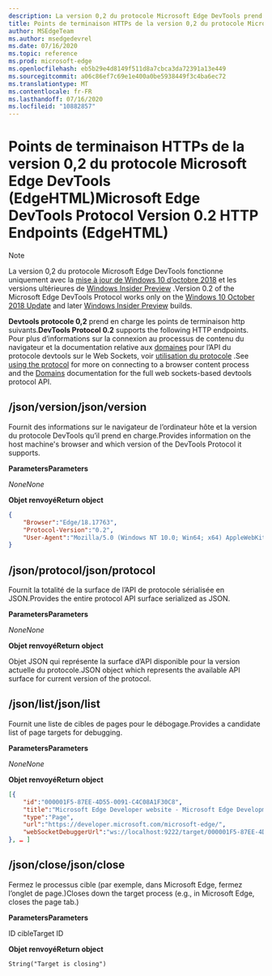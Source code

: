 ```yaml
---
description: La version 0,2 du protocole Microsoft Edge DevTools prend en charge les points de terminaison HTTP suivants.
title: Points de terminaison HTTPs de la version 0,2 du protocole Microsoft Edge DevTools (EdgeHTML)
author: MSEdgeTeam
ms.author: msedgedevrel
ms.date: 07/16/2020
ms.topic: reference
ms.prod: microsoft-edge
ms.openlocfilehash: eb5b29e4d8149f511d8a7cbca3da72391a13e449
ms.sourcegitcommit: a06c86ef7c69e1e400a0be5938449f3c4ba6ec72
ms.translationtype: MT
ms.contentlocale: fr-FR
ms.lasthandoff: 07/16/2020
ms.locfileid: "10882857"
---
```

# <span data-ttu-id="20faa-103">Points de terminaison HTTPs de la version 0,2 du protocole Microsoft Edge DevTools (EdgeHTML)</span><span class="sxs-lookup"><span data-stu-id="20faa-103">Microsoft Edge DevTools Protocol Version 0.2 HTTP Endpoints (EdgeHTML)</span></span>  

> [!NOTE]
> <span data-ttu-id="20faa-104">La version 0,2 du protocole Microsoft Edge DevTools fonctionne uniquement avec la [mise à jour de Windows 10 d’octobre 2018]() et les versions ultérieures de [Windows Insider Preview](https://insider.windows.com/en-us/getting-started/) .</span><span class="sxs-lookup"><span data-stu-id="20faa-104">Version 0.2 of the Microsoft Edge DevTools Protocol works only on the [Windows 10 October 2018 Update]() and later [Windows Insider Preview](https://insider.windows.com/en-us/getting-started/) builds.</span></span>

<span data-ttu-id="20faa-105">**Devtools protocole 0,2** prend en charge les points de terminaison http suivants.</span><span class="sxs-lookup"><span data-stu-id="20faa-105">**DevTools Protocol 0.2** supports the following HTTP endpoints.</span></span> <span data-ttu-id="20faa-106">Pour plus d’informations sur la connexion au processus de contenu du navigateur et la documentation relative aux [domaines](domains/index.md) pour l’API du protocole devtools sur le Web Sockets, voir [utilisation du protocole](../index.md#using-the-protocol) .</span><span class="sxs-lookup"><span data-stu-id="20faa-106">See [using the protocol](../index.md#using-the-protocol) for more on connecting to a browser content process and the [Domains](domains/index.md) documentation for the full web sockets-based devtools protocol API.</span></span>

## <span data-ttu-id="20faa-107">/json/version</span><span class="sxs-lookup"><span data-stu-id="20faa-107">/json/version</span></span>
<span data-ttu-id="20faa-108">Fournit des informations sur le navigateur de l’ordinateur hôte et la version du protocole DevTools qu’il prend en charge.</span><span class="sxs-lookup"><span data-stu-id="20faa-108">Provides information on the host machine's browser and which version of the DevTools Protocol it supports.</span></span>

**<span data-ttu-id="20faa-109">Parameters</span><span class="sxs-lookup"><span data-stu-id="20faa-109">Parameters</span></span>**

*<span data-ttu-id="20faa-110">None</span><span class="sxs-lookup"><span data-stu-id="20faa-110">None</span></span>*

**<span data-ttu-id="20faa-111">Objet renvoyé</span><span class="sxs-lookup"><span data-stu-id="20faa-111">Return object</span></span>**

```json
{
    "Browser":"Edge/18.17763",
    "Protocol-Version":"0.2",
    "User-Agent":"Mozilla/5.0 (Windows NT 10.0; Win64; x64) AppleWebKit/537.36 (KHTML, like Gecko) Chrome/64.0.3282.140 Safari/537.36 Edge/18.17763"
}
```

## <span data-ttu-id="20faa-112">/json/protocol</span><span class="sxs-lookup"><span data-stu-id="20faa-112">/json/protocol</span></span>

<span data-ttu-id="20faa-113">Fournit la totalité de la surface de l’API de protocole sérialisée en JSON.</span><span class="sxs-lookup"><span data-stu-id="20faa-113">Provides the entire protocol API surface serialized as JSON.</span></span>

**<span data-ttu-id="20faa-114">Parameters</span><span class="sxs-lookup"><span data-stu-id="20faa-114">Parameters</span></span>**

*<span data-ttu-id="20faa-115">None</span><span class="sxs-lookup"><span data-stu-id="20faa-115">None</span></span>*

**<span data-ttu-id="20faa-116">Objet renvoyé</span><span class="sxs-lookup"><span data-stu-id="20faa-116">Return object</span></span>**

<span data-ttu-id="20faa-117">Objet JSON qui représente la surface d’API disponible pour la version actuelle du protocole.</span><span class="sxs-lookup"><span data-stu-id="20faa-117">JSON object which represents the available API surface for current version of the protocol.</span></span>

## <span data-ttu-id="20faa-118">/json/list</span><span class="sxs-lookup"><span data-stu-id="20faa-118">/json/list</span></span>

<span data-ttu-id="20faa-119">Fournit une liste de cibles de pages pour le débogage.</span><span class="sxs-lookup"><span data-stu-id="20faa-119">Provides a candidate list of page targets for debugging.</span></span>

**<span data-ttu-id="20faa-120">Parameters</span><span class="sxs-lookup"><span data-stu-id="20faa-120">Parameters</span></span>**

*<span data-ttu-id="20faa-121">None</span><span class="sxs-lookup"><span data-stu-id="20faa-121">None</span></span>*

**<span data-ttu-id="20faa-122">Objet renvoyé</span><span class="sxs-lookup"><span data-stu-id="20faa-122">Return object</span></span>**

```json
[{
    "id":"000001F5-87EE-4D55-0091-C4C08A1F30C8",
    "title":"Microsoft Edge Developer website - Microsoft Edge Development",
    "type":"Page",
    "url":"https://developer.microsoft.com/microsoft-edge/",
    "webSocketDebuggerUrl":"ws://localhost:9222/target/000001F5-87EE-4D55-0091-C4C08A1F30C8"
}, … ]
```

## <span data-ttu-id="20faa-123">/json/close</span><span class="sxs-lookup"><span data-stu-id="20faa-123">/json/close</span></span>

<span data-ttu-id="20faa-124">Fermez le processus cible (par exemple, dans Microsoft Edge, fermez l’onglet de page.)</span><span class="sxs-lookup"><span data-stu-id="20faa-124">Closes down the target process (e.g., in Microsoft Edge, closes the page tab.)</span></span>

**<span data-ttu-id="20faa-125">Parameters</span><span class="sxs-lookup"><span data-stu-id="20faa-125">Parameters</span></span>**

<span data-ttu-id="20faa-126">ID cible</span><span class="sxs-lookup"><span data-stu-id="20faa-126">Target ID</span></span> 

**<span data-ttu-id="20faa-127">Objet renvoyé</span><span class="sxs-lookup"><span data-stu-id="20faa-127">Return object</span></span>**

```
String("Target is closing")
```
